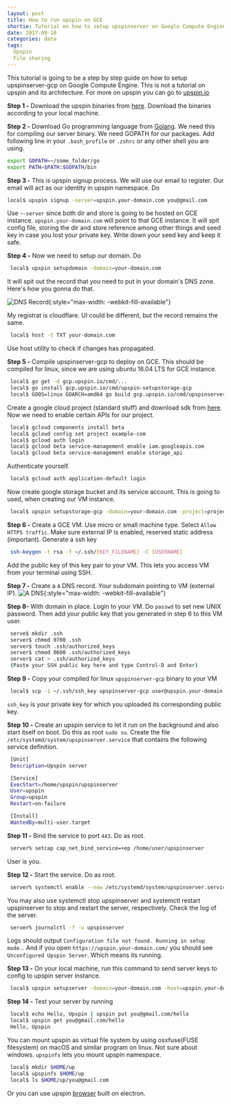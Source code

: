```yaml
---
layout: post
title: How to run upspin on GCE
shortie: Tutorial on how to setup upspinserver on Google Compute Engine
date: 2017-09-10
categories: data
tags:
  Upspin
  File sharing
---
```


This tutorial is going to be a step by step guide on how to setup upspinserver-gcp on Google Compute
Engine. This is not a tutorial on upspin and its architecture. For more on upspin you can go to
[upspin.io](https://upspin.io/)

**Step 1 -** Download the upspin binaries from [here](https://upspin.io/dl/).
  Download the binaries according to your local machine.

**Step 2 -** Download Go programming language from [Golang](https://golang.org/).
  We need this for compiling our server binary. We need GOPATH for our packages.
  Add following line in your `.bash_profile` or `.zshrc` or any other shell you are using.
  ```bash
  export GOPATH=~/some_folder/go
  export PATH=$PATH:$GOPATH/bin
  ```

**Step 3 -** This is upspin signup process. We will use our email to register. Our email will
  act as our identity in upspin namespace. Do
  ```bash
  local$ upspin signup -server=upspin.your-domain.com you@gmail.com
  ```
  Use -`-server` since both dir and store is going to be hosted on GCE instance.
  `upspin.your-domain.com` will point to that GCE instance.
  It will spit config file, storing the dir and store reference among other things
  and seed key in case you lost your private key. Write down your seed key and keep it safe.

**Step 4 -** Now we need to setup our domain. Do
  ```bash
   local$ upspin setupdomain -domain=your-domain.com
   ```
  It will spit out the record that you need to put in your domain's DNS zone.
  Here's how you gonna do that.

  ![DNS Record]({{site.url}}/assets/dns.png){:style="max-width: -webkit-fill-available"}
  
  My registrat is cloudflare. UI could be different, but the record remains the same.
  ```bash
   local$ host -t TXT your-domain.com
  ```
  Use host utility to check if changes has propagated.

**Step 5 -** Compile upspinserver-gcp to deploy on GCE. This should be compiled for linux, since
  we are using ubuntu 16.04 LTS for GCE instance.
  ```bash
   local$ go get -d gcp.upspin.io/cmd/...
   local$ go install gcp.upspin.io/cmd/upspin-setupstorage-gcp
   local$ GOOS=linux GOARCH=amd64 go build gcp.upspin.io/cmd/upspinserver-gcp
  ```
  Create a google cloud project (standard stuff) and download sdk from [here](https://cloud.google.com/sdk/downloads).
  Now we need to enable certain APIs for our project.
  ```bash
   local$ gcloud components install beta
   local$ gcloud config set project example-com
   local$ gcloud auth login
   local$ gcloud beta service-management enable iam.googleapis.com
   local$ gcloud beta service-management enable storage_api
  ```
  Authenticate yourself.
  ```bash
   local$ gcloud auth application-default login
  ```
  Now create google storage bucket and its service account. This is going to used, when creating our VM instance.
  ```bash
   local$ upspin setupstorage-gcp -domain=your-domain.com -project=project-id bucket-name
  ```

**Step 6 -** Create a GCE VM. Use micro or small machine type. Select `Allow HTTPS traffic`.
  Make sure external IP is enabled, reserved static address (important).
  Generate a ssh key
  ```bash
   ssh-keygen -t rsa -f ~/.ssh/[KEY_FILENAME] -C [USERNAME]
   ```
  Add the public key of this key pair to your VM. This lets you access VM from your terminal using SSH.

**Step 7 -** Create a `A` DNS record. Your subdomain pointing to VM (external IP).
  ![A DNS]({{site.url}}/assets/adns.png){:style="max-width: -webkit-fill-available"}

**Step 8-** With domain in place. Login to your VM.
  Do `passwd` to set new UNIX password.
  Then add your public key that you generated in step 6 to this VM user.
  ```bash
   serve$ mkdir .ssh
   server$ chmod 0700 .ssh
   server$ touch .ssh/authorized_keys
   server$ chmod 0600 .ssh/authorized_keys
   server$ cat > .ssh/authorized_keys
   (Paste your SSH public key here and type Control-D and Enter)
  ```

**Step 9 -** Copy your compiled for linux `upspinserver-gcp` binary to your VM
  ```bash
   local$ scp -i ~/.ssh/ssh_key upspinserver-gcp user@upspin.your-domain.com:upspinserver
  ```
  `ssh_key` is your private key for which you uploaded its corresponding public key.

**Step 10 -** Create an upspin service to let it run on the background and also start itself on boot.
  Do this as root `sudo su`.
  Create the file `/etc/systemd/system/upspinserver.service` that contains the following service definition.
  ```bash
   [Unit]
   Description=Upspin server

   [Service]
   ExecStart=/home/upspin/upspinserver
   User=upspin
   Group=upspin
   Restart=on-failure

   [Install]
   WantedBy=multi-user.target
  ```

**Step 11 -** Bind the service to port `443`. Do as root.
  ```bash
   server% setcap cap_net_bind_service=+ep /home/user/upspinserver
  ```
  User is you.

**Step 12 -** Start the service. Do as root.
  ```bash
   server% systemctl enable --now /etc/systemd/system/upspinserver.service
  ```
  You may also use systemctl stop upspinserver and systemctl restart upspinserver to stop and restart the server, respectively.
  Check the log of the server.
  ```bash
   server% journalctl -f -u upspinserver
  ```
  Logs should output `Configuration file not found. Running in setup mode.`.
  And if you open `https://upspin.your-domain.com/` you should see
  `Unconfigured Upspin Server`. Which means its running.

**Step 13 -** On your local machine, run this command to send server keys to config to upspin server
  instance.
  ```bash
   local$ upspin setupserver -domain=your-domain.com -host=upspin.your-domain.com
  ```

**Step 14 -** Test your server by running
  ```bash
   local$ echo Hello, Upspin | upspin put you@gmail.com/hello
   local$ upspin get you@gmail.com/hello
   Hello, Upspin
  ```
  
  You can mount upspin as virtual file system by using osxfuse(FUSE filesystem) on macOS and similar program on linux. Not sure about windows. `upspinfs` lets you mount upspin namespace.
  ```bash
   local$ mkdir $HOME/up
   local$ upspinfs $HOME/up
   local$ ls $HOME/up/you@gmail.com
  ```

  Or you can use upspin [browser](https://github.com/jnglco/browser) built on electron. 